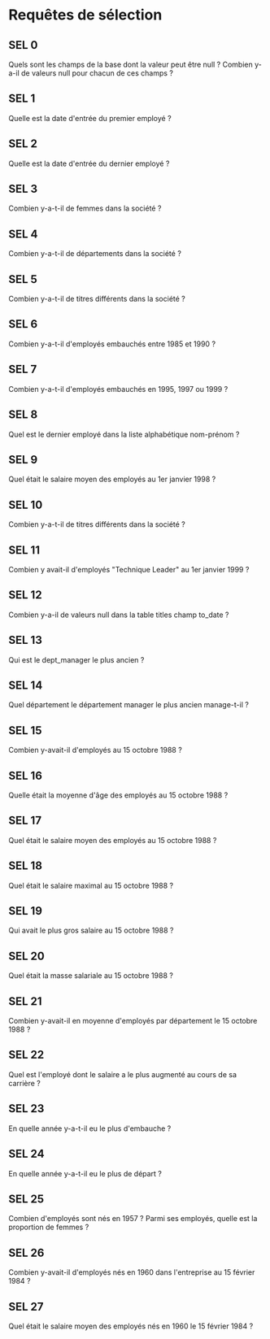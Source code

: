 # Requêtes de sélection
## SEL 0
Quels sont les champs de la base dont la valeur peut être null ?
Combien y-a-il de valeurs null pour chacun de ces champs ?

## SEL 1
Quelle est la date d'entrée du premier employé ?

## SEL 2
Quelle est la date d'entrée du dernier employé ?

## SEL 3
Combien y-a-t-il de femmes dans la société ?

## SEL 4
Combien y-a-t-il de départements dans la société ?

## SEL 5
Combien y-a-t-il de titres différents dans la société ?

## SEL 6
Combien y-a-t-il d'employés embauchés entre 1985 et 1990 ?


## SEL 7
Combien y-a-t-il d'employés embauchés en 1995, 1997 ou 1999 ?

## SEL 8
Quel est le dernier employé dans la liste alphabétique nom-prénom ?

## SEL 9
Quel était le salaire moyen des employés au 1er janvier 1998 ?

## SEL 10
Combien y-a-t-il de titres différents dans la société ?

## SEL 11
Combien y avait-il d'employés "Technique Leader" au 1er janvier 1999 ?

## SEL 12
Combien y-a-il de valeurs null dans la table titles champ to_date ?

## SEL 13
Qui est le dept_manager le plus ancien ?

## SEL 14
Quel département le département manager le plus ancien manage-t-il ?

## SEL 15
Combien y-avait-il d'employés au 15 octobre 1988 ?

## SEL 16
Quelle était la moyenne d'âge des employés au 15 octobre 1988 ?

## SEL 17
Quel était le salaire moyen des employés au 15 octobre 1988 ?

## SEL 18
Quel était le salaire maximal au 15 octobre 1988 ?

## SEL 19
Qui avait le plus gros salaire au 15 octobre 1988 ?

## SEL 20 
Quel était la masse salariale au 15 octobre 1988 ?

## SEL 21
Combien y-avait-il en moyenne d'employés par département le 15 octobre 1988 ?

## SEL 22
Quel est l'employé dont le salaire a le plus augmenté au cours de sa carrière ?

## SEL 23
En quelle année y-a-t-il eu le plus d'embauche ?

## SEL 24
En quelle année y-a-t-il eu le plus de départ ?

## SEL 25
Combien d'employés sont nés en 1957 ?
Parmi ses employés, quelle est la proportion de femmes ?

## SEL 26
Combien y-avait-il d'employés nés en 1960 dans l'entreprise au 15 février 1984 ?

## SEL 27
Quel était le salaire moyen des employés nés en 1960 le 15 février 1984 ?


